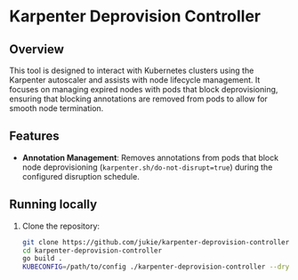 # Karpenter Deprovision Controller

## Overview
This tool is designed to interact with Kubernetes clusters using the Karpenter autoscaler and assists with node lifecycle management. 
It focuses on managing expired nodes with pods that block deprovisioning, ensuring that blocking annotations are removed from pods to allow for smooth node termination.

## Features
- **Annotation Management**: Removes annotations from pods that block node deprovisioning (`karpenter.sh/do-not-disrupt=true`) during the configured disruption schedule.

## Running locally
1. Clone the repository:
   ```bash
   git clone https://github.com/jukie/karpenter-deprovision-controller
   cd karpenter-deprovision-controller
   go build .
   KUBECONFIG=/path/to/config ./karpenter-deprovision-controller --dry-run=true
   ``` 